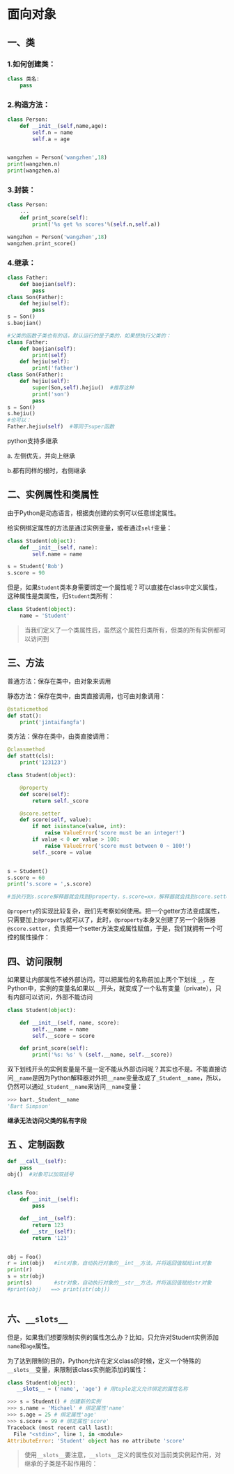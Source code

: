 # 面向对象

## 一、类

### 1.如何创建类：

```python
class 类名:
	pass
```

### 2.构造方法：

```python
class Person:
    def __init__(self,name,age):
        self.n = name
        self.a = age


wangzhen = Person('wangzhen',18)
print(wangzhen.n)
print(wangzhen.a)
```

### 3.封装：

```python
class Person:
	...
    def print_score(self):
        print('%s get %s scores'%(self.n,self.a))

wangzhen = Person('wangzhen',18)
wangzhen.print_score()
```

### 4.继承：

```python
class Father:
    def baojian(self):
        pass
class Son(Father):
    def hejiu(self):
        pass
s = Son()
s.baojian()
```

```python
#父类的函数子类也有的话，默认运行的是子类的，如果想执行父类的：
class Father:
    def baojian(self):
        print(self)
    def hejiu(self):
        print('father')
class Son(Father):
    def hejiu(self):
        super(Son,self).hejiu()  #推荐这种
        print('son')
        pass
s = Son()
s.hejiu()
#也可以：
Father.hejiu(self)  #等同于super函数
```

python支持多继承

a. 左侧优先，并向上继承

b.都有同样的根时，右侧继承

## 二、实例属性和类属性

由于Python是动态语言，根据类创建的实例可以任意绑定属性。

给实例绑定属性的方法是通过实例变量，或者通过`self`变量：

```python
class Student(object):
    def __init__(self, name):
        self.name = name

s = Student('Bob')
s.score = 90
```

但是，如果`Student`类本身需要绑定一个属性呢？可以直接在class中定义属性，这种属性是类属性，归`Student`类所有：

```python
class Student(object):
    name = 'Student'
```

> 当我们定义了一个类属性后，虽然这个属性归类所有，但类的所有实例都可以访问到

## 三、方法

普通方法：保存在类中，由对象来调用

静态方法：保存在类中，由类直接调用，也可由对象调用：

```python
@staticmethod
def stat():
    print('jintaifangfa')
```

类方法：保存在类中，由类直接调用：

```python
@classmethod
def statt(cls):
    print('123123')
```

```python
class Student(object):

    @property
    def score(self):
        return self._score

    @score.setter
    def score(self, value):
        if not isinstance(value, int):
            raise ValueError('score must be an integer!')
        if value < 0 or value > 100:
            raise ValueError('score must between 0 ~ 100!')
        self._score = value


s = Student()
s.score = 60
print('s.score = ',s.score)

#当执行到s.score解释器就会找到@property，s.score=xx，解释器就会找到score.setter, del s.score，解释器就会找到score.deleter
```

`@property`的实现比较复杂，我们先考察如何使用。把一个getter方法变成属性，只需要加上`@property`就可以了，此时，`@property`本身又创建了另一个装饰器`@score.setter`，负责把一个setter方法变成属性赋值，于是，我们就拥有一个可控的属性操作：

## 四、访问限制

如果要让内部属性不被外部访问，可以把属性的名称前加上两个下划线`__`，在Python中，实例的变量名如果以`__`开头，就变成了一个私有变量（private），只有内部可以访问，外部不能访问

```python
class Student(object):

    def __init__(self, name, score):
        self.__name = name
        self.__score = score

    def print_score(self):
        print('%s: %s' % (self.__name, self.__score))
```

双下划线开头的实例变量是不是一定不能从外部访问呢？其实也不是。不能直接访问`__name`是因为Python解释器对外把`__name`变量改成了`_Student__name`，所以，仍然可以通过`_Student__name`来访问`__name`变量：

```python
>>> bart._Student__name
'Bart Simpson'
```

**继承无法访问父类的私有字段**

## 五 、定制函数

```python
def __call__(self):
	pass
obj()  #对象可以加双括号
```

```python

class Foo:
    def __init__(self):
        pass

    def __int__(self):
        return 123
    def __str__(self):
        return '123'


obj = Foo()
r = int(obj)   #int对象，自动执行对象的__int__方法，并将返回值赋给int对象
print(r)
s = str(obj)
print(s)       #str对象，自动执行对象的__str__方法，并将返回值赋给str对象
#print(obj)   ==> print(str(obj))
```

```

```

## 六、`__slots__`

但是，如果我们想要限制实例的属性怎么办？比如，只允许对Student实例添加`name`和`age`属性。

为了达到限制的目的，Python允许在定义class的时候，定义一个特殊的`__slots__`变量，来限制该class实例能添加的属性：

 ```python
class Student(object):
    __slots__ = ('name', 'age') # 用tuple定义允许绑定的属性名称
 ```

```python
>>> s = Student() # 创建新的实例
>>> s.name = 'Michael' # 绑定属性'name'
>>> s.age = 25 # 绑定属性'age'
>>> s.score = 99 # 绑定属性'score'
Traceback (most recent call last):
  File "<stdin>", line 1, in <module>
AttributeError: 'Student' object has no attribute 'score'
```

> 使用`__slots__`要注意，`__slots__`定义的属性仅对当前类实例起作用，对继承的子类是不起作用的：



